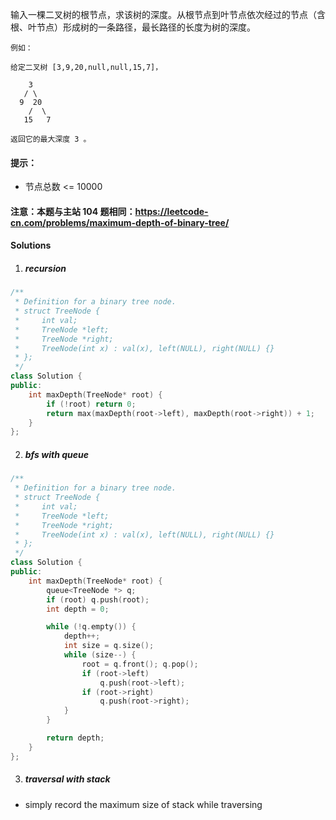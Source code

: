 输入一棵二叉树的根节点，求该树的深度。从根节点到叶节点依次经过的节点（含根、叶节点）形成树的一条路径，最长路径的长度为树的深度。

```
例如：

给定二叉树 [3,9,20,null,null,15,7]，

    3
   / \
  9  20
    /  \
   15   7

返回它的最大深度 3 。
```
 

#### 提示：

-    节点总数 <= 10000

#### 注意：本题与主站 104 题相同：https://leetcode-cn.com/problems/maximum-depth-of-binary-tree/


#### Solutions

1. ##### recursion

```c++
/**
 * Definition for a binary tree node.
 * struct TreeNode {
 *     int val;
 *     TreeNode *left;
 *     TreeNode *right;
 *     TreeNode(int x) : val(x), left(NULL), right(NULL) {}
 * };
 */
class Solution {
public:
    int maxDepth(TreeNode* root) {
        if (!root) return 0;
        return max(maxDepth(root->left), maxDepth(root->right)) + 1;
    }
};
```

2. ##### bfs with queue

```c++
/**
 * Definition for a binary tree node.
 * struct TreeNode {
 *     int val;
 *     TreeNode *left;
 *     TreeNode *right;
 *     TreeNode(int x) : val(x), left(NULL), right(NULL) {}
 * };
 */
class Solution {
public:
    int maxDepth(TreeNode* root) {
        queue<TreeNode *> q;
        if (root) q.push(root);
        int depth = 0;

        while (!q.empty()) {
            depth++;
            int size = q.size();
            while (size--) {
                root = q.front(); q.pop();
                if (root->left)
                    q.push(root->left);
                if (root->right)
                    q.push(root->right);
            }
        }

        return depth;
    }
};
```

3. ##### traversal with stack

- simply record the maximum size of stack while traversing

```c++

```